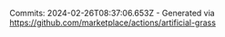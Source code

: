 Commits: 2024-02-26T08:37:06.653Z - Generated via https://github.com/marketplace/actions/artificial-grass
<br>
